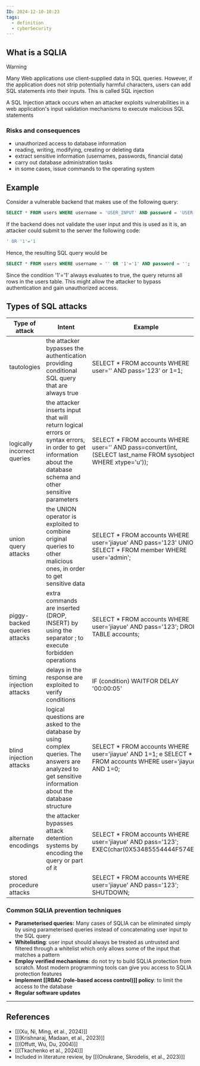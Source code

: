 ```yaml
---
ID: 2024-12-10-10:23
tags:
  - definition
  - cyberSecurity
---
```

## What is a SQLIA

> [!WARNING]
>  Many Web applications use client-supplied data in SQL queries. However, if the application does not strip potentially harmful characters, users can add SQL statements into their inputs. This is called SQL injection

A SQL Injection attack occurs when an attacker exploits vulnerabilities in a web application's input validation mechanisms to execute malicious SQL statements

### Risks and consequences

- unauthorized access to database information
- reading, writing, modifying, creating or deleting data
- extract sensitive information (usernames, passwords, financial data)
- carry out database administration tasks
- in some cases, issue commands to the operating system

## Example

Consider a vulnerable backend that makes use of the following query:
```sql
SELECT * FROM users WHERE username = 'USER_INPUT' AND password = 'USER_PASSWORD';
```

If the backend does not validate the user input and this is used as it is, an attacker could submit to the server the following code:

```sql
' OR '1'='1
```

Hence, the resulting SQL query would be

```sql
SELECT * FROM users WHERE username = '' OR '1'='1' AND password = '';
```

Since the condition '1'='1' always evaluates to true, the query returns all rows in the users table. This might allow the attacker to bypass authentication and gain unauthorized access.

## Types of SQL attacks

| **Type of attack**           | **Intent**                                                                                                                                                        | **Example**                                                                                                     |
| ---------------------------- | ----------------------------------------------------------------------------------------------------------------------------------------------------------------- | --------------------------------------------------------------------------------------------------------------- |
| tautologies                  | the attacker bypasses the authentication providing conditional SQL query that are always true                                                                     | SELECT * FROM accounts WHERE user='' AND pass='123' or 1=1;                                                     |
| logically incorrect queries  | the attacker inserts input that will return logical errors or syntax errors, in order to get information about the database schema and other sensitive parameters | SELECT * FROM accounts WHERE user='' AND pass=convert(int, (SELECT last_name FROM sysobjects WHERE xtype='u')); |
| union query attacks          | the UNION operator is exploited to combine original queries to other malicious ones, in order to get sensitive data                                               | SELECT * FROM accounts WHERE user='jiayue' AND pass='123' UNION SELECT * FROM member WHERE user='admin';        |
| piggy-backed queries attacks | extra commands are inserted (DROP, INSERT) by using the separator ; to execute forbidden operations                                                               | SELECT * FROM accounts WHERE user='jiayue' AND pass='123'; DROP TABLE accounts;                                 |
| timing injection attacks     | delays in the response are exploited to verify conditions                                                                                                         | IF (condition) WAITFOR DELAY '00:00:05'                                                                         |
| blind injection attacks      | logical questions are asked to the database by using complex queries. The answers are analyzed to get sensitive information about the database structure          | SELECT * FROM accounts WHERE user='jiayue' AND 1=1; e SELECT * FROM accounts WHERE user='jiayue' AND 1=0;       |
| alternate encodings          | the attacker bypasses attack detention systems by encoding the query or part of it                                                                                | SELECT * FROM accounts WHERE user='jiayue' AND pass='123'; EXEC(char(0X53485554444F574E));                      |
| stored procedure attacks     |                                                                                                                                                                   | SELECT * FROM accounts WHERE user='jiayue' AND pass='123'; SHUTDOWN;                                            |

### Common SQLIA prevention techniques

- **Parameterised queries:** Many cases of SQLIA can be eliminated simply by using parameterised queries instead of concatenating user input to the SQL query
- **Whitelisting**: user input should always be treated as untrusted and filtered through a whitelist which only allows some of the input that matches a pattern
- **Employ verified mechanisms**: do not try to build SQLIA protection from scratch. Most modern programming tools can give you access to SQLIA protection features
- **Implement [[RBAC (role-based access control)]] policy**: to limit the access to the database
- **Regular software updates**

---
## References
- [[(Xu, Ni, Ming, et al., 2024)]]
- [[(Krishnaraj, Madaan, et al., 2023)]]
- [[(Offutt, Wu, Du, 2004)]]
- [[(Tkachenko et al., 2024)]]
- Included in literature review, by [[(Onukrane, Skrodelis, et al., 2023)]]